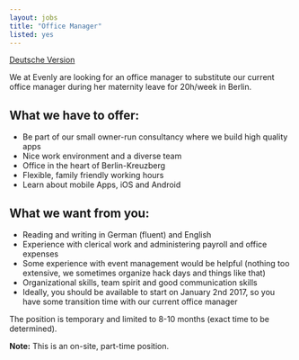 ```yaml
---
layout: jobs
title: "Office Manager"
listed: yes
---
```


[Deutsche Version](/jobs/office-manager-de)
    
We at Evenly are looking for an office manager to substitute our current office manager during her maternity leave for 20h/week in Berlin.

## What we have to offer:

- Be part of our small owner-run consultancy where we build high quality apps
- Nice work environment and a diverse team
- Office in the heart of Berlin-Kreuzberg
- Flexible, family friendly working hours
- Learn about mobile Apps, iOS and Android

## What we want from you:

- Reading and writing in German (fluent) and English
- Experience with clerical work and administering payroll and office expenses
- Some experience with event management would be helpful (nothing too extensive, we sometimes organize hack days and things like that)
- Organizational skills, team spirit and good communication skills
- Ideally, you should be available to start on January 2nd 2017, so you have some transition time with our current office manager

The position is temporary and limited to 8-10 months (exact time to be determined).

**Note:** This is an on-site, part-time position. 
